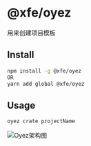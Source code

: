 # @xfe/oyez

用来创建项目模板

## Install

```bash
npm install -g @xfe/oyez
OR
yarn add global @xfe/oyez
```

## Usage

```bash
oyez crate projectName
```

![Oyez架构图](https://github.com/Xumengxiang/oyez-cli/blob/master/oyez_xmind.jpg)
